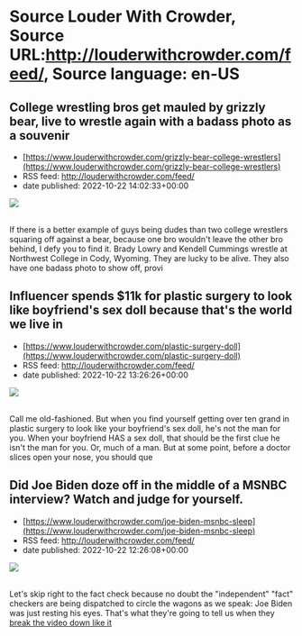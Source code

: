 # Source Louder With Crowder, Source URL:http://louderwithcrowder.com/feed/, Source language: en-US

## College wrestling bros get mauled by grizzly bear, live to wrestle again with a badass photo as a souvenir
 - [https://www.louderwithcrowder.com/grizzly-bear-college-wrestlers](https://www.louderwithcrowder.com/grizzly-bear-college-wrestlers)
 - RSS feed: http://louderwithcrowder.com/feed/
 - date published: 2022-10-22 14:02:33+00:00

<img src="https://www.louderwithcrowder.com/media-library/image.png?id=31990677&amp;width=1200&amp;height=800&amp;coordinates=24%2C0%2C0%2C0" /><br /><br /><p>
	If there is a better example of guys being dudes than two college wrestlers squaring off against a bear, because one bro wouldn't leave the other bro behind, I defy you to find it. Brady Lowry and Kendell Cummings wrestle at Northwest College in Cody, Wyoming. They are lucky to be alive. They also have one badass photo to show off, provi

## Influencer spends $11k for plastic surgery to look like boyfriend's sex doll because that's the world we live in
 - [https://www.louderwithcrowder.com/plastic-surgery-doll](https://www.louderwithcrowder.com/plastic-surgery-doll)
 - RSS feed: http://louderwithcrowder.com/feed/
 - date published: 2022-10-22 13:26:26+00:00

<img src="https://www.louderwithcrowder.com/media-library/image.png?id=31990634&amp;width=1200&amp;height=800&amp;coordinates=0%2C0%2C24%2C0" /><br /><br /><p>Call me old-fashioned. But when you find yourself getting over ten grand in plastic surgery to look like your boyfriend's sex doll, he's not the man for you. When your boyfriend HAS a sex doll, that should be the first clue he isn't the man for you. Or, much of a man. But at some point, before a doctor slices open your nose, you should que

## Did Joe Biden doze off in the middle of a MSNBC interview? Watch and judge for yourself.
 - [https://www.louderwithcrowder.com/joe-biden-msnbc-sleep](https://www.louderwithcrowder.com/joe-biden-msnbc-sleep)
 - RSS feed: http://louderwithcrowder.com/feed/
 - date published: 2022-10-22 12:26:08+00:00

<img src="https://www.louderwithcrowder.com/media-library/image.png?id=31990537&amp;width=1245&amp;height=700&amp;coordinates=0%2C81%2C0%2C39" /><br /><br /><p>Let's skip right to the fact check because no doubt the "independent" "fact" checkers are being dispatched to circle the wagons as we speak: Joe Biden was just resting his eyes. That's what they're going to tell us when they <a href="https://www.louderwithcrowder.com/butts-been-wiped-biden-cnn" target="_blank">break the video down like it
